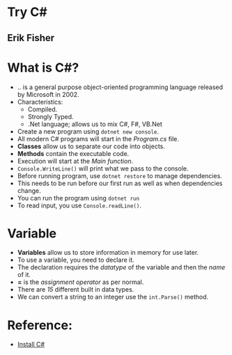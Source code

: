 # Try C#
## Erik Fisher

# What is C#?
- .. is a general purpose object-oriented programming language released by Microsoft in 2002.
- Characteristics:
  * Compiled.
  * Strongly Typed.
  * .Net language; allows us to mix C#, F#, VB.Net
- Create a new program using `dotnet new console`.
- All modern C# programs will start in the *Program.cs* file.
- **Classes** allow us to separate our code into objects.
- **Methods** contain the executable code.
- Execution will start at the *Main function*.
- `Console.WriteLine()` will print what we pass to the console.
- Before running program, use `dotnet restore` to manage dependencies.
- This needs to be run before our first run as well as when dependencies change.
- You can run the program using `dotnet run`
- To read input, you use `Console.readLine()`.

# Variable
- **Variables** allow us to store information in memory for use later.
- To use a variable, you need to declare it.
- The declaration requires the *datatype* of the variable and then the *name* of it.
- **=** is the *assignment operator* as per normal.
- There are *15* different built in data types.
- We can convert a string to an integer use the `int.Parse()` method.

# 



# Reference:
- [Install C#](www.go.codeschool.com/install-dot-net)
